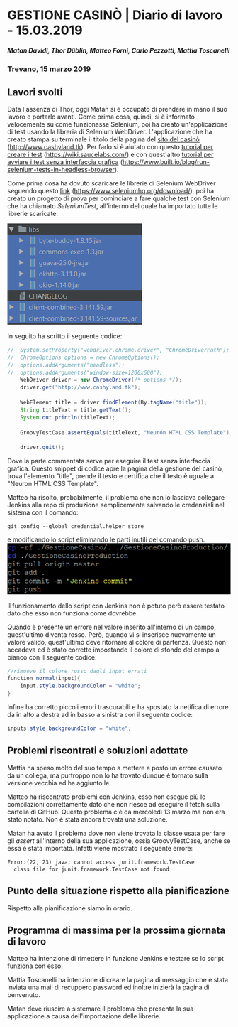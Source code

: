 # GESTIONE CASINÒ | Diario di lavoro - 15.03.2019
##### Matan Davidi, Thor Düblin, Matteo Forni, Carlo Pezzotti, Mattia Toscanelli
### Trevano, 15 marzo 2019

## Lavori svolti
Data l'assenza di Thor, oggi Matan si è occupato di prendere in mano il suo lavoro e portarlo avanti. Come prima cosa, quindi, si è informato velocemente su come funzionasse Selenium, poi ha creato un'applicazione di test usando la libreria di Selenium WebDriver. L'applicazione che ha creato stampa su terminale il titolo della pagina del [sito del casinò](http://www.cashyland.tk) (http://www.cashyland.tk). Per farlo si è aiutato con questo [tutorial per creare i test](https://wiki.saucelabs.com/display/DOCS/Getting+Started+with+Selenium+for+Automated+Website+Testing#GettingStartedwithSeleniumforAutomatedWebsiteTesting-TheSevenBasicStepsofSeleniumTests) (https://wiki.saucelabs.com/) e con quest'altro [tutorial per avviare i test senza interfaccia grafica](https://www.built.io/blog/run-selenium-tests-in-headless-browser) (https://www.built.io/blog/run-selenium-tests-in-headless-browser).

Come prima cosa ha dovuto scaricare le librerie di Selenium WebDriver seguendo questo [link](https://www.seleniumhq.org/download/) (https://www.seleniumhq.org/download/), poi ha creato un progetto di prova per cominciare a fare qualche test con Selenium che ha chiamato *SeleniumTest*, all'interno del quale ha importato tutte le librerie scaricate:

![Librerie di test](../media/15.03.2019-testLibraries.png)

In seguito ha scritto il seguente codice:
```java
//  System.setProperty("webdriver.chrome.driver", "ChromeDriverPath");
//  ChromeOptions options = new ChromeOptions();
//  options.addArguments("headless");
//  options.addArguments("window-size=1200x600");
    WebDriver driver = new ChromeDriver(/* options */);
    driver.get("http://www.cashyland.tk");

    WebElement title = driver.findElement(By.tagName("title"));
    String titleText = title.getText();
    System.out.println(titleText);

    GroovyTestCase.assertEquals(titleText, "Neuron HTML CSS Template");

    driver.quit();
```
Dove la parte commentata serve per eseguire il test senza interfaccia grafica. Questo snippet di codice apre la pagina della gestione del casinò, trova l'elemento "title", prende il testo e certifica che il testo è uguale a "Neuron HTML CSS Template".

Matteo ha risolto, probabilmente, il problema che non lo lasciava collegare Jenkins alla repo di produzione semplicemente salvando le credenziali nel sistema con il comando:
```
git config --global credential.helper store
```
e modificando lo script eliminando le parti inutili del comando push.
![Working git script](../media/WorkingGitScript.png)

Il funzionamento dello script con Jenkins non è potuto però essere testato dato che esso non funziona come dovrebbe.

Quando è presente un errore nel valore inserito all'interno di un campo, quest'ultimo diventa rosso. Però, quando vi si inserisce nuovamente un valore valido, quest'ultimo deve ritornare al colore di partenza. Questo non accadeva ed è stato corretto impostando il colore di sfondo del campo a bianco con il seguente codice:
```java
//rimuove il colore rosso dagli input errati
function normal(input){
    input.style.backgroundColor = "white"; 
}
```

Infine ha corretto piccoli errori trascurabili e ha spostato la netifica di errore da in alto a destra ad in basso a sinistra con il seguente codice:
```java
inputs.style.backgroundColor = "white";
```

##  Problemi riscontrati e soluzioni adottate
Mattia ha speso molto del suo tempo a mettere a posto un errore causato da un collega, ma purtroppo non lo ha trovato dunque è tornato sulla versione vecchia ed ha aggiunto le

Matteo ha riscontrato problemi con Jenkins, esso non esegue più le compilazioni correttamente dato che non riesce ad eseguire il fetch sulla cartella di GitHub. Questo problema c'è da mercoledì 13 marzo ma non era stato notato. Non è stata ancora trovata una soluzione.

Matan ha avuto il problema dove non viene trovata la classe usata per fare gli *assert* all'interno della sua applicazione, ossia GroovyTestCase, anche se essa è stata importata. Infatti viene mostrato il seguente errore:

```
Error:(22, 23) java: cannot access junit.framework.TestCase
  class file for junit.framework.TestCase not found
```

##  Punto della situazione rispetto alla pianificazione
Rispetto alla pianificazione siamo in orario.

## Programma di massima per la prossima giornata di lavoro
Matteo ha intenzione di rimettere in funzione Jenkins e testare se lo script funziona con esso.

Mattia Toscanelli ha intenzione di creare la pagina di messaggio che è stata inviata una mail di recuppero password ed inoltre inizierà la pagina di benvenuto.

Matan deve riuscire a sistemare il problema che presenta la sua applicazione a causa dell'importazione delle librerie.
